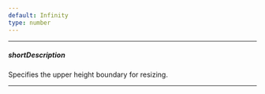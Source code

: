 ```yaml
---
default: Infinity
type: number
---
```

---
##### shortDescription
Specifies the upper height boundary for resizing.

---
